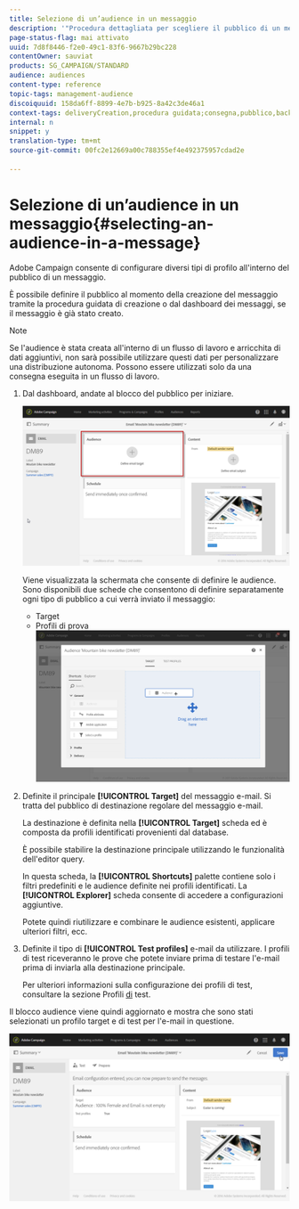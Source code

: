 ```yaml
---
title: Selezione di un’audience in un messaggio
description: '"Procedura dettagliata per scegliere il pubblico di un messaggio e-mail: popolazione target principale e profili di test."'
page-status-flag: mai attivato
uuid: 7d8f8446-f2e0-49c1-83f6-9667b29bc228
contentOwner: sauviat
products: SG_CAMPAIGN/STANDARD
audience: audiences
content-type: reference
topic-tags: management-audience
discoiquuid: 158da6ff-8899-4e7b-b925-8a42c3de46a1
context-tags: deliveryCreation,procedura guidata;consegna,pubblico,back
internal: n
snippet: y
translation-type: tm+mt
source-git-commit: 00fc2e12669a00c788355ef4e492375957cdad2e

---
```



# Selezione di un’audience in un messaggio{#selecting-an-audience-in-a-message}

Adobe Campaign consente di configurare diversi tipi di profilo all'interno del pubblico di un messaggio.

È possibile definire il pubblico al momento della creazione del messaggio tramite la procedura guidata di creazione o dal dashboard dei messaggi, se il messaggio è già stato creato.

>[!NOTE]
>
>Se l'audience è stata creata all'interno di un flusso di lavoro e arricchita di dati aggiuntivi, non sarà possibile utilizzare questi dati per personalizzare una distribuzione autonoma. Possono essere utilizzati solo da una consegna eseguita in un flusso di lavoro.

1. Dal dashboard, andate al blocco del pubblico per iniziare.

   ![](assets/delivery_audience_definition_1.png)

   Viene visualizzata la schermata che consente di definire le audience. Sono disponibili due schede che consentono di definire separatamente ogni tipo di pubblico a cui verrà inviato il messaggio:

   * Target
   * Profili di prova
   ![](assets/delivery_audience_definition_2.png)

1. Definite il principale **[!UICONTROL Target]** del messaggio e-mail. Si tratta del pubblico di destinazione regolare del messaggio e-mail.

   La destinazione è definita nella **[!UICONTROL Target]** scheda ed è composta da profili identificati provenienti dal database.

   È possibile stabilire la destinazione principale utilizzando le funzionalità dell'editor [](../../automating/using/editing-queries.md#creating-queries) query.

   In questa scheda, la **[!UICONTROL Shortcuts]** palette contiene solo i filtri predefiniti e le audience definite nei profili identificati. La **[!UICONTROL Explorer]** scheda consente di accedere a configurazioni aggiuntive.

   Potete quindi riutilizzare e combinare le audience esistenti, applicare ulteriori filtri, ecc.

1. Definite il tipo di **[!UICONTROL Test profiles]** e-mail da utilizzare. I profili di test riceveranno le prove che potete inviare prima di testare l'e-mail prima di inviarla alla destinazione principale.

   Per ulteriori informazioni sulla configurazione dei profili di test, consultare la sezione Profili [di](../../sending/using/managing-test-profiles-and-sending-proofs.md) test.

Il blocco audience viene quindi aggiornato e mostra che sono stati selezionati un profilo target e di test per l'e-mail in questione.

![](assets/delivery_audience_definition_3.png)

